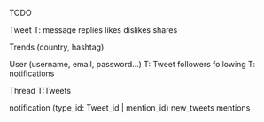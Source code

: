 TODO

Tweet
  T: message
  replies
  likes
  dislikes
  shares

Trends (country, hashtag)

User (username, email, password...)
  T: Tweet
  followers
  following
  T: notifications

Thread
  T:Tweets

notification (type_id: Tweet_id | mention_id)
    new_tweets
    mentions